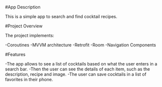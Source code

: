 #App Description

This is a simple app to search and find cocktail recipes.

#Project Overview

The project implements:

-Coroutines
-MVVM architecture
-Retrofit
-Room
-Navigation Components



#Features

-The app allows to see a list of cocktails based on what the user enters in a search bar.
-Then the user can see the details of each item, such as the description, recipe and image.
-The user can save cocktails in a list of favorites in their phone.

